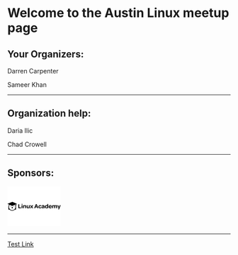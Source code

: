 # Welcome to the Austin Linux meetup page

## Your Organizers:

Darren Carpenter

Sameer Khan

---

## Organization help:

Daria Ilic

Chad Crowell

---

## Sponsors:

[![Linux Academy](LinuxAcademy-logo.png)](https://linuxacademy.com)

---

[Test Link](https://dcarpent74.github.io/reveal.js)
